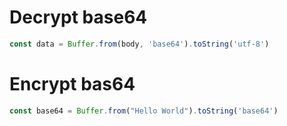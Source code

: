 # Decrypt base64

```js
const data = Buffer.from(body, 'base64').toString('utf-8')
```

# Encrypt bas64

```js
const base64 = Buffer.from("Hello World").toString('base64')
```

